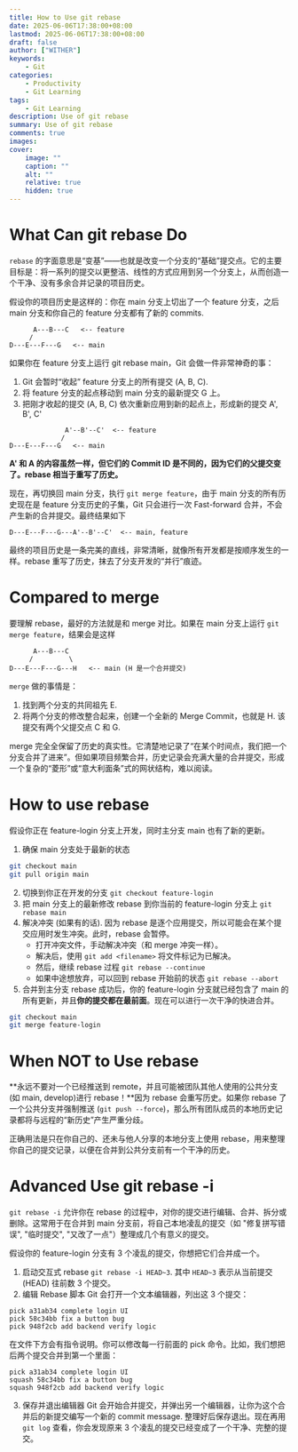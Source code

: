 ```yaml
---
title: How to Use git rebase
date: 2025-06-06T17:38:00+08:00
lastmod: 2025-06-06T17:38:00+08:00
draft: false
author: ["WITHER"]
keywords: 
    - Git
categories:
    - Productivity
    - Git Learning
tags:
    - Git Learning
description: Use of git rebase
summary: Use of git rebase
comments: true
images: 
cover:
    image: ""
    caption: ""
    alt: ""
    relative: true
    hidden: true
---
```

# What Can git rebase Do

`rebase` 的字面意思是“变基”——也就是改变一个分支的“基础”提交点。它的主要目标是：将一系列的提交以更整洁、线性的方式应用到另一个分支上，从而创造一个干净、没有多余合并记录的项目历史。

假设你的项目历史是这样的：你在 main 分支上切出了一个 feature 分支，之后 main 分支和你自己的 feature 分支都有了新的 commits.

```plaintext {linenos=true}
      A---B---C   <-- feature
     /
D---E---F---G   <-- main
```
如果你在 feature 分支上运行 git rebase main，Git 会做一件非常神奇的事：

1. Git 会暂时“收起” feature 分支上的所有提交 (A, B, C).
2. 将 feature 分支的起点移动到 main 分支的最新提交 G 上。
3. 把刚才收起的提交 (A, B, C) 依次重新应用到新的起点上，形成新的提交 A', B', C'

```plaintext {linenos=true}
              A'--B'--C'  <-- feature
             /
D---E---F---G   <-- main
```
**A' 和 A 的内容虽然一样，但它们的 Commit ID 是不同的，因为它们的父提交变了。rebase 相当于重写了历史。**

现在，再切换回 main 分支，执行 `git merge feature`，由于 main 分支的所有历史现在是 feature 分支历史的子集，Git 只会进行一次 Fast-forward 合并，不会产生新的合并提交。最终结果如下

```plaintext {linenos=true}
D---E---F---G---A'--B'--C'  <-- main, feature
```

最终的项目历史是一条完美的直线，非常清晰，就像所有开发都是按顺序发生的一样。rebase 重写了历史，抹去了分支开发的“并行”痕迹。

# Compared to merge

要理解 rebase，最好的方法就是和 merge 对比。如果在 main 分支上运行 `git merge feature`，结果会是这样

```plaintext {linenos=true}
      A---B---C
     /         \
D---E---F---G---H   <-- main (H 是一个合并提交)
```

`merge` 做的事情是：
1. 找到两个分支的共同祖先 E.
2. 将两个分支的修改整合起来，创建一个全新的 Merge Commit，也就是 H. 该提交有两个父提交点 C 和 G.

merge 完全全保留了历史的真实性。它清楚地记录了“在某个时间点，我们把一个分支合并了进来”。但如果项目频繁合并，历史记录会充满大量的合并提交，形成一个复杂的“菱形”或“意大利面条”式的网状结构，难以阅读。

# How to use rebase 

假设你正在 feature-login 分支上开发，同时主分支 main 也有了新的更新。

1. 确保 main 分支处于最新的状态 

```bash {linenos=true}
git checkout main
git pull origin main
```

2. 切换到你正在开发的分支 `git checkout feature-login`
3. 把 main 分支上的最新修改 rebase 到你当前的 feature-login 分支上 `git rebase main`
4. 解决冲突 (如果有的话). 因为 rebase 是逐个应用提交，所以可能会在某个提交应用时发生冲突。此时，rebase 会暂停。
    - 打开冲突文件，手动解决冲突（和 merge 冲突一样）。
    - 解决后，使用 `git add <filename>` 将文件标记为已解决。
    - 然后，继续 rebase 过程 `git rebase --continue`
    - 如果中途想放弃，可以回到 rebase 开始前的状态 `git rebase --abort`
5. 合并到主分支
rebase 成功后，你的 feature-login 分支就已经包含了 main 的所有更新，并且**你的提交都在最前面**。现在可以进行一次干净的快进合并。
```bash {linenos=true}
git checkout main
git merge feature-login
```

# When NOT to Use rebase

**永远不要对一个已经推送到 remote，并且可能被团队其他人使用的公共分支 (如 main, develop)进行 rebase！**因为 rebase 会重写历史。如果你 rebase 了一个公共分支并强制推送 (`git push --force`)，那么所有团队成员的本地历史记录都将与远程的“新历史”产生严重分歧。

正确用法是只在你自己的、还未与他人分享的本地分支上使用 rebase，用来整理你自己的提交记录，以便在合并到公共分支前有一个干净的历史。

# Advanced Use git rebase -i

`git rebase -i` 允许你在 rebase 的过程中，对你的提交进行编辑、合并、拆分或删除。这常用于在合并到 main 分支前，将自己本地凌乱的提交（如 "修复拼写错误", "临时提交", "又改了一点"）整理成几个有意义的提交。

假设你的 feature-login 分支有 3 个凌乱的提交，你想把它们合并成一个。
1. 启动交互式 rebase `git rebase -i HEAD~3`. 其中 `HEAD~3` 表示从当前提交 (HEAD) 往前数 3 个提交。
2. 编辑 Rebase 脚本
Git 会打开一个文本编辑器，列出这 3 个提交：

```plaintext {linenos=true}
pick a31ab34 complete login UI
pick 58c34bb fix a button bug
pick 948f2cb add backend verify logic
```

在文件下方会有指令说明。你可以修改每一行前面的 pick 命令。比如，我们想把后两个提交合并到第一个里面：

```plaintext {linenos=true}
pick a31ab34 complete login UI
squash 58c34bb fix a button bug
squash 948f2cb add backend verify logic
```
3. 保存并退出编辑器
Git 会开始合并提交，并弹出另一个编辑器，让你为这个合并后的新提交编写一个新的 commit message. 整理好后保存退出。现在再用 `git log` 查看，你会发现原来 3 个凌乱的提交已经变成了一个干净、完整的提交。